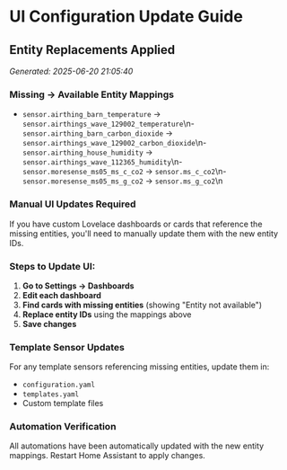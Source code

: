 # UI Configuration Update Guide

## Entity Replacements Applied
*Generated: 2025-06-20 21:05:40*

### Missing → Available Entity Mappings

- `sensor.airthing_barn_temperature` → `sensor.airthings_wave_129002_temperature`\n- `sensor.airthing_barn_carbon_dioxide` → `sensor.airthings_wave_129002_carbon_dioxide`\n- `sensor.airthing_house_humidity` → `sensor.airthings_wave_112365_humidity`\n- `sensor.moresense_ms05_ms_c_co2` → `sensor.ms_c_co2`\n- `sensor.moresense_ms05_ms_g_co2` → `sensor.ms_g_co2`\n

### Manual UI Updates Required

If you have custom Lovelace dashboards or cards that reference the missing entities,
you'll need to manually update them with the new entity IDs.

### Steps to Update UI:

1. **Go to Settings → Dashboards**
2. **Edit each dashboard**
3. **Find cards with missing entities** (showing "Entity not available")
4. **Replace entity IDs** using the mappings above
5. **Save changes**

### Template Sensor Updates

For any template sensors referencing missing entities, update them in:
- `configuration.yaml`
- `templates.yaml` 
- Custom template files

### Automation Verification

All automations have been automatically updated with the new entity mappings.
Restart Home Assistant to apply changes.
